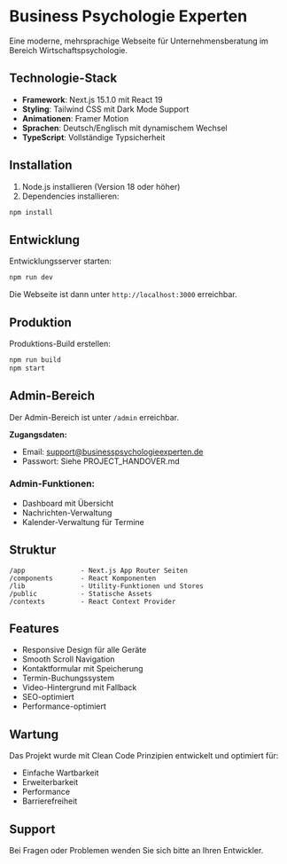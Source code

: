 # Business Psychologie Experten

Eine moderne, mehrsprachige Webseite für Unternehmensberatung im Bereich Wirtschaftspsychologie.

## Technologie-Stack

- **Framework**: Next.js 15.1.0 mit React 19
- **Styling**: Tailwind CSS mit Dark Mode Support
- **Animationen**: Framer Motion
- **Sprachen**: Deutsch/Englisch mit dynamischem Wechsel
- **TypeScript**: Vollständige Typsicherheit

## Installation

1. Node.js installieren (Version 18 oder höher)
2. Dependencies installieren:
```bash
npm install
```

## Entwicklung

Entwicklungsserver starten:
```bash
npm run dev
```

Die Webseite ist dann unter `http://localhost:3000` erreichbar.

## Produktion

Produktions-Build erstellen:
```bash
npm run build
npm start
```

## Admin-Bereich

Der Admin-Bereich ist unter `/admin` erreichbar.

**Zugangsdaten:**
- Email: support@businesspsychologieexperten.de
- Passwort: Siehe PROJECT_HANDOVER.md

### Admin-Funktionen:
- Dashboard mit Übersicht
- Nachrichten-Verwaltung
- Kalender-Verwaltung für Termine

## Struktur

```
/app              - Next.js App Router Seiten
/components       - React Komponenten
/lib              - Utility-Funktionen und Stores
/public           - Statische Assets
/contexts         - React Context Provider
```

## Features

- Responsive Design für alle Geräte
- Smooth Scroll Navigation
- Kontaktformular mit Speicherung
- Termin-Buchungssystem
- Video-Hintergrund mit Fallback
- SEO-optimiert
- Performance-optimiert

## Wartung

Das Projekt wurde mit Clean Code Prinzipien entwickelt und optimiert für:
- Einfache Wartbarkeit
- Erweiterbarkeit
- Performance
- Barrierefreiheit

## Support

Bei Fragen oder Problemen wenden Sie sich bitte an Ihren Entwickler.